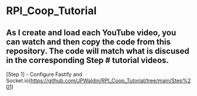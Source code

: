 # RPI_Coop_Tutorial
## As I create and load each YouTube video, you can watch and then copy the code from this repository. The code will match what is discused in the corresponding Step # tutorial videos.
[Step 1]  - Configure Fastify and Socket.io(https://github.com/JPWaldin/RPI_Coop_Tutorial/tree/main/Step%201)
